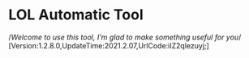 # LOL Automatic Tool
/*Welcome to use this tool, I'm glad to make something useful for you*/
[Version:1.2.8.0,UpdateTime:2021.2.07,UrlCode:iIZ2qlezuyj;]
